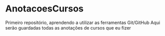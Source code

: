 # AnotacoesCursos
Primeiro repositório, aprendendo a utilizar as ferramentas Git/GitHub
Aqui serão guardadas todas as anotações de cursos que eu fizer
